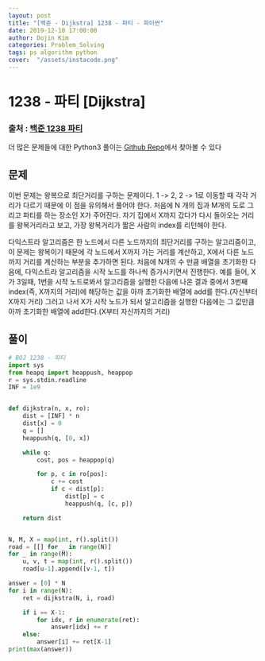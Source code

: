 ```yaml
---
layout: post
title: "[백준 - Dijkstra] 1238 - 파티 - 파이썬"
date: 2019-12-10 17:00:00
author: Dojin Kim
categories: Problem_Solving
tags: ps algorithm python
cover:  "/assets/instacode.png"
---
```


# 1238 - 파티 [Dijkstra]

### 출처 : <a href="https://www.acmicpc.net/problem/1238"> 백준 1238 파티</a>

더 많은 문제들에 대한 Python3 풀이는 [Github Repo](https://github.com/dojinkimm/AlgorithmPractice)에서 찾아볼 수 있다

## 문제
이번 문제는 왕복으로 최단거리를 구하는 문제이다. 1 -> 2, 2 -> 1로 이동할 때 각각 거리가 다르기 때문에 이 점을 유의해서 풀어야 한다. 처음에 N 개의 집과 M개의 도로 그리고 파티를 하는 장소인 X가 주어진다. 자기 집에서 X까지 갔다가 다시 돌아오는 거리를 왕복거리라고 보고, 가장 왕복거리가 짧은 사람의 index를 리턴해야 한다.

다익스트라 알고리즘은 한 노드에서 다른 노드까지의 최단거리를 구하는 알고리즘이고, 이 문제는 왕복이기 때문에 각 노드에서 X까지 가는 거리를 계산하고, X에서 다른 노드까지 거리를 계산하는 부분을 추가하면 된다. 처음에 N개의 수 만큼 배열을 초기화한 다음에, 다익스트라 알고리즘을 시작 노드를 하나씩 증가시키면서 진행한다. 예를 들어, X가 3일때, 1번을 시작 노드로봐서 알고리즘을 실행한 다음에 나온 결과 중에서 3번째 index(즉, X까지의 거리)에 해당하는 값을 아까 초기화한 배열에 add를 한다.(자신부터 X까지 거리) 그러고 나서 X가 시작 노드가 되서 알고리즘을 실행한 다음에는 그 값만큼 아까 초기화한 배열에 add한다.(X부터 자신까지의 거리)

## 풀이
```python
# BOJ 1238 - 파티
import sys
from heapq import heappush, heappop
r = sys.stdin.readline
INF = 1e9


def dijkstra(n, x, ro):
    dist = [INF] * n
    dist[x] = 0
    q = []
    heappush(q, [0, x])

    while q:
        cost, pos = heappop(q)

        for p, c in ro[pos]:
            c += cost
            if c < dist[p]:
                dist[p] = c
                heappush(q, [c, p])

    return dist


N, M, X = map(int, r().split())
road = [[] for _ in range(N)]
for _ in range(M):
    u, v, t = map(int, r().split())
    road[u-1].append([v-1, t])

answer = [0] * N
for i in range(N):
    ret = dijkstra(N, i, road)

    if i == X-1:
        for idx, r in enumerate(ret):
            answer[idx] += r
    else:
        answer[i] += ret[X-1]
print(max(answer))

```